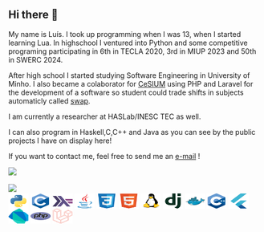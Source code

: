 ## Hi there 👋 

My name is Luís. I took up programming when I was 13, when I started learning Lua. In highschool I ventured into Python and some competitive programing participating in 6th in TECLA 2020, 3rd in MIUP 2023 and 50th in SWERC 2024.

After high school I started studying Software Engineering in University of Minho. I also became a colaborator for [CeSIUM](cesium.di.uminho.pt) using PHP and Laravel for the development of a software so student could trade shifts in subjects automaticly called [swap](https://github.com/cesium/swap).

I am currently a researcher at HASLab/INESC TEC as well.

I can also program in Haskell,C,C++ and Java as you can see by the public projects I have on display here!

If you want to contact me, feel free to send me an [e-mail](mailto:lumafepe@gmail.com) !

  <p float="left">
  <a href="https://github.com/lumafepe">
  <img src="https://github-readme-stats.vercel.app/api?username=lumafepe&show_icons=true&theme=dracula&include_all_commits=true&count_private=tru" height="180em"/>
    </div>
  </a>
</p>
  
  
<div align="left">
  <a href="https://github.com/lumafepe">
  <img height="141em" src="https://github-readme-stats.vercel.app/api/top-langs/?username=lumafepe&layout=compact&langs_count=7&theme=dracula"/>
</a>
    </div>
  
  
  
  <div style="display: inline_block"><pt>
  <img align="center" alt="luis-python" height="30" width="40" src="https://github.com/devicons/devicon/blob/master/icons/python/python-original.svg">
  <img align="center" alt="luis-c" height="30" width="40" src="https://github.com/devicons/devicon/blob/master/icons/c/c-original.svg">
  <img align="center" alt="luis-haskell" height="30" width="40" src="https://github.com/devicons/devicon/blob/master/icons/haskell/haskell-original.svg">
  <img align="center" alt="luis-java" height="30" width="40" src="https://github.com/devicons/devicon/blob/master/icons/java/java-original.svg">
  <img align="center" alt="luis-css" height="30" width="40" src="https://github.com/devicons/devicon/blob/master/icons/css3/css3-original.svg">
  <img align="center" alt="luis-css" height="30" width="40" src="https://github.com/devicons/devicon/blob/master/icons/html5/html5-original.svg">
  <img align="center" alt="luis-php" height="30" width="40" src="https://github.com/devicons/devicon/blob/master/icons/linux/linux-original.svg">
  <img align="center" alt="luis-php" height="30" width="40" src="https://github.com/devicons/devicon/blob/master/icons/django/django-plain.svg">
  <img align="center" alt="luis-php" height="30" width="40" src="https://github.com/devicons/devicon/blob/master/icons/docker/docker-original.svg">
  <img align="center" alt="luis-php" height="30" width="40" src="https://github.com/devicons/devicon/blob/master/icons/cplusplus/cplusplus-original.svg">
  <img align="center" alt="luis-php" height="30" width="40" src="https://github.com/devicons/devicon/blob/master/icons/flutter/flutter-original.svg">
  <img align="center" alt="luis-php" height="30" width="40" src="https://github.com/devicons/devicon/blob/master/icons/dart/dart-original.svg">
  <img align="center" alt="luis-php" height="30" width="40" src="https://github.com/devicons/devicon/blob/master/icons/php/php-original.svg">
  <img align="center" alt="luis-php" height="30" width="40" src="https://github.com/devicons/devicon/blob/master/icons/laravel/laravel-line.svg">
  
 
  </div>

